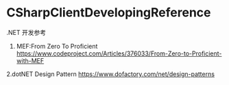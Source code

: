 # CSharpClientDevelopingReference
.NET 开发参考

1. MEF:From Zero To Proficient
https://www.codeproject.com/Articles/376033/From-Zero-to-Proficient-with-MEF

2.dotNET Design Pattern
https://www.dofactory.com/net/design-patterns
